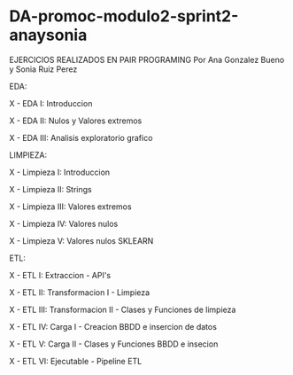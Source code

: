 # DA-promoc-modulo2-sprint2-anaysonia
EJERCICIOS REALIZADOS EN PAIR PROGRAMING Por Ana Gonzalez Bueno y Sonia Ruiz Perez

EDA:

X - EDA I: Introduccion

X - EDA II: Nulos y Valores extremos

X - EDA III: Analisis exploratorio grafico



LIMPIEZA:

X - Limpieza I: Introduccion

X - Limpieza II: Strings

X - Limpieza III: Valores extremos

X - Limpieza IV: Valores nulos

X - Limpieza V: Valores nulos SKLEARN



ETL:

X - ETL I: Extraccion - API's

X - ETL II: Transformacion I - Limpieza

X - ETL III: Transformacion II - Clases y Funciones de limpieza

X - ETL IV: Carga I - Creacion BBDD e insercion de datos

X - ETL V: Carga II - Clases y Funciones BBDD e insecion

X - ETL VI: Ejecutable - Pipeline ETL


